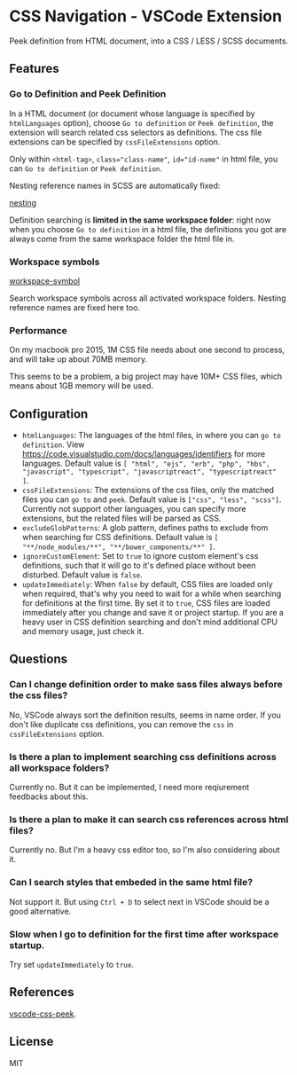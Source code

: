# CSS Navigation - VSCode Extension

Peek definition from HTML document, into a CSS / LESS / SCSS documents.


## Features

### Go to Definition and Peek Definition

In a HTML document (or document whose language is specified by `htmlLanguages` option), choose `Go to definition` or `Peek definition`, the extension will search related css selectors as definitions. The css file extensions can be specified by `cssFileExtensions` option.

Only within `<html-tag>`, `class="class-name"`, `id="id-name"` in html file, you can `Go to definition` or `Peek definition`.

Nesting reference names in SCSS are automatically fixed:

[nesting](images/nesting.gif)

Definition searching is **limited in the same workspace folder**: right now when you choose `Go to definition` in a html file, the definitions you got are always come from the same workspace folder the html file in.


### Workspace symbols

[workspace-symbol](images/workspace-symbol.gif)

Search workspace symbols across all activated workspace folders. Nesting reference names are fixed here too.


### Performance

On my macbook pro 2015, 1M CSS file needs about one second to process, and will take up about 70MB memory.

This seems to be a problem, a big project may have 10M+ CSS files, which means about 1GB memory will be used.


## Configuration

 - `htmlLanguages`: The languages of the html files, in where you can `go to definition`. View <https://code.visualstudio.com/docs/languages/identifiers> for more languages. Default value is `[ "html", "ejs", "erb", "php", "hbs", "javascript", "typescript", "javascriptreact", "typescriptreact"	]`.
 - `cssFileExtensions`: The extensions of the css files, only the matched files you can `go to` and `peek`. Default value is `["css", "less", "scss"]`. Currently not support other languages, you can specify more extensions, but the related files will be parsed as CSS.
 - `excludeGlobPatterns`: A glob pattern, defines paths to exclude from when searching for CSS definitions. Default value is `[ "**/node_modules/**", "**/bower_components/**" ]`.
 - `ignoreCustomElement`: Set to `true` to ignore custom element's css definitions, such that it will go to it's defined place without been disturbed. Default value is `false`.
 - `updateImmediately`: When `false` by default, CSS files are loaded only when required, that's why you need to wait for a while when searching for definitions at the first time. By set it to `true`, CSS files are loaded immediately after you change and save it or project startup. If you are a heavy user in CSS definition searching and don't mind additional CPU and memory usage, just check it.


## Questions

### Can I change definition order to make sass files always before the css files?
No, VSCode always sort the definition results, seems in name order. If you don't like duplicate css definitions, you can remove the `css` in `cssFileExtensions` option.

### Is there a plan to implement searching css definitions across all workspace folders?
Currently no. But it can be implemented, I need more reqiurement feedbacks about this.

### Is there a plan to make it can search css references across html files?
Currently no. But I'm a heavy css editor too, so I'm also considering about it.

### Can I search styles that embeded in the same html file?
Not support it. But using `Ctrl + D` to select next in VSCode should be a good alternative.

### Slow when I go to definition for the first time after workspace startup.
Try set `updateImmediately` to `true`.


## References
[vscode-css-peek](https://github.com/pranaygp/vscode-css-peek/tree/master/client).


## License
MIT